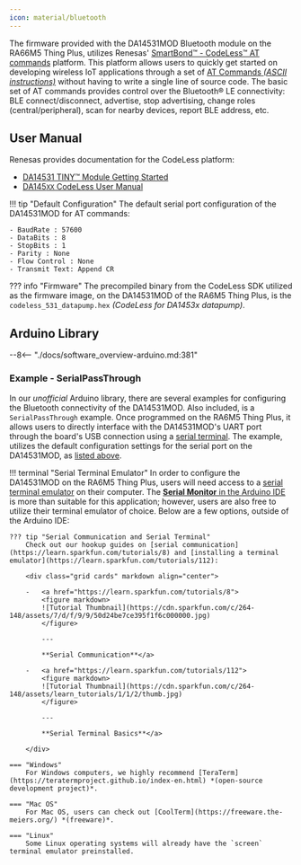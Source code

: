 ```yaml
---
icon: material/bluetooth
---
```


The firmware provided with the DA14531MOD Bluetooth module on the RA66M5 Thing Plus, utilizes Renesas' [SmartBond™ - CodeLess™ AT commands](https://www.renesas.com/us/en/software-tool/smartbond-codeless-commands) platform. This platform allows users to quickly get started on developing wireless IoT applications through a set of [AT Commands *(ASCII instructions)*](https://en.wikipedia.org/wiki/Hayes_AT_command_set) without having to write a single line of source code. The basic set of AT commands provides control over the Bluetooth® LE connectivity: BLE connect/disconnect, advertise, stop advertising, change roles (central/peripheral), scan for nearby devices, report BLE address, etc.


<div class="grid" markdown>

<div markdown>

## User Manual
Renesas provides documentation for the CodeLess platform:

- [DA14531 TINY™ Module Getting Started](https://lpccs-docs.renesas.com/UM-B-139-Getting-Started-with-DA14531-TINY-Module/index.html)
- [DA145`XX` CodeLess User Manual](https://lpccs-docs.renesas.com/UM-140-DA145x-CodeLess/index.html)

</div>


<div markdown>

!!! tip "Default Configuration"
	The default serial port configuration of the DA14531MOD for AT commands:

	- BaudRate : 57600
	- DataBits : 8
	- StopBits : 1
	- Parity : None
	- Flow Control : None
	- Transmit Text: Append CR


??? info "Firmware"
	The precompiled binary from the CodeLess SDK utilized as the firmware image, on the DA14531MOD of the RA6M5 Thing Plus, is the `codeless_531_datapump.hex` *(CodeLess for DA1453x datapump)*.

</div>

</div>



## Arduino Library
<!-- --8<-- "./docs/software_overview-arduino.md:315" -->
--8<-- "./docs/software_overview-arduino.md:381"


### Example - SerialPassThrough
In our *unofficial* Arduino library, there are several examples for configuring the Bluetooth connectivity of the DA14531MOD. Also included, is a `SerialPassThrough` example. Once programmed on the RA6M5 Thing Plus, it allows users to directly interface with the DA14531MOD's UART port through the board's USB connection using a [serial terminal](https://learn.sparkfun.com/tutorials/112). The example, utilizes the default configuration settings for the serial port on the DA14531MOD, as [listed above](#user-manual).


!!! terminal "Serial Terminal Emulator"
	In order to configure the DA14531MOD on the RA6M5 Thing Plus, users will need access to a [serial terminal emulator](https://learn.sparkfun.com/tutorials/112) on their computer. The [**Serial Monitor** in the Arduino IDE](https://docs.arduino.cc/software/ide-v2/tutorials/ide-v2-serial-monitor/) is more than suitable for this application; however, users are also free to utilize their terminal emulator of choice. Below are a few options, outside of the Arduino IDE:

	??? tip "Serial Communication and Serial Terminal"
		Check out our hookup guides on [serial communication](https://learn.sparkfun.com/tutorials/8) and [installing a terminal emulator](https://learn.sparkfun.com/tutorials/112):

		<div class="grid cards" markdown align="center">

		-   <a href="https://learn.sparkfun.com/tutorials/8">
			<figure markdown>
			![Tutorial Thumbnail](https://cdn.sparkfun.com/c/264-148/assets/7/d/f/9/9/50d24be7ce395f1f6c000000.jpg)
			</figure>

			---

			**Serial Communication**</a>

		-   <a href="https://learn.sparkfun.com/tutorials/112">
			<figure markdown>
			![Tutorial Thumbnail](https://cdn.sparkfun.com/c/264-148/assets/learn_tutorials/1/1/2/thumb.jpg)
			</figure>

			---

			**Serial Terminal Basics**</a>

		</div>

	=== "Windows"
		For Windows computers, we highly recommend [TeraTerm](https://teratermproject.github.io/index-en.html) *(open-source development project)*.

	=== "Mac OS"
		For Mac OS, users can check out [CoolTerm](https://freeware.the-meiers.org/) *(freeware)*.

	=== "Linux"
		Some Linux operating systems will already have the `screen` terminal emulator preinstalled.

